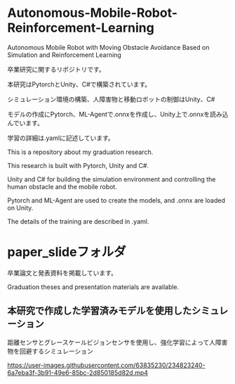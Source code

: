 # Autonomous-Mobile-Robot-Reinforcement-Learning
Autonomous Mobile Robot with Moving Obstacle Avoidance Based on Simulation and Reinforcement Learning

卒業研究に関するリポジトリです。

本研究はPytorchとUnity、C#で構築されています。

シミュレーション環境の構築、人障害物と移動ロボットの制御はUnity、C#

モデルの作成にPytorch、ML-Agentで.onnxを作成し、Unity上で.onnxを読み込んでいます。

学習の詳細は.yamlに記述しています。

This is a repository about my graduation research.

This research is built with Pytorch, Unity and C#.

Unity and C# for building the simulation environment and controlling the human obstacle and the mobile robot.

Pytorch and ML-Agent are used to create the models, and .onnx are loaded on Unity.

The details of the training are described in .yaml.

# paper_slideフォルダ
卒業論文と発表資料を掲載しています。

Graduation theses and presentation materials are available.

## 本研究で作成した学習済みモデルを使用したシミュレーション

距離センサとグレースケールビジョンセンサを使用し、強化学習によって人障害物を回避するシミュレーション

https://user-images.githubusercontent.com/63835230/234823240-6a7eba3f-3b91-49e6-85bc-2d850185d82d.mp4

